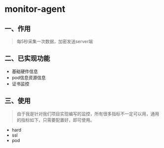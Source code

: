 # monitor-agent
## 一、作用
> 每5秒采集一次数据，加密发送server端

## 二、已实现功能
+ 基础硬件信息
+ pod信息资源信息
+ 证书监控

## 三、使用
> 由于我是针对我们项目实现编写的监控，所有很多指标不一定可以用，通用的指标如下，只需要配置好，即可使用。
+ hard
+ ssl
+ pod

